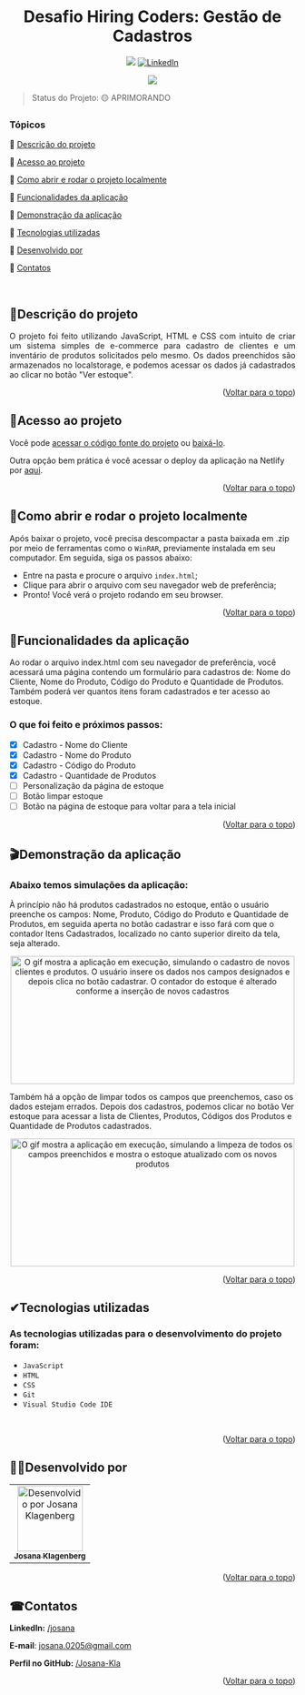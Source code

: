 <div id="top"></div>
<h1 align="center"> Desafio Hiring Coders: Gestão de Cadastros </h1> 

<p align="center">
  <a href="https://cadastros-hc.netlify.app/"><img src="https://img.shields.io/static/v1?label=Netlify&message=deploy&color=blue&style=for-the-badge&logo=netlify"/></a>
  <a href="//www.linkedin.com/in/josana/"><img src="https://img.shields.io/badge/-LinkedIn-black.svg?style=for-the-badge&logo=linkedin&colorB=555" alt="LinkedIn"></a>
</p>
<p align="center">
<img src="https://img.shields.io/badge/STATUS-APRIMORANDO-yellow"/>
</p>
  
> Status do Projeto: 🟡 APRIMORANDO


### Tópicos  

:small_blue_diamond: [Descrição do projeto](#descrição-do-projeto)

:small_blue_diamond: [Acesso ao projeto](#acesso-ao-projeto)

:small_blue_diamond: [Como abrir e rodar o projeto localmente](#como-abrir-e-rodar-o-projeto-localmente)

:small_blue_diamond: [Funcionalidades da aplicação](#funcionalidades-da-aplicação)

:small_blue_diamond: [Demonstração da aplicação](#demonstração-da-aplicação)

:small_blue_diamond: [Tecnologias utilizadas](#tecnologias-utilizadas)

:small_blue_diamond: [Desenvolvido por](#desenvolvido-por)

:small_blue_diamond: [Contatos](#contatos)

</br>

## <a name=“descrição-do-projeto”>🧾Descrição do projeto<a/>  

<p align="justify">
O projeto foi feito utilizando JavaScript, HTML e CSS com intuito de criar um sistema simples de e-commerce para cadastro de clientes e um inventário de produtos solicitados pelo mesmo. Os dados preenchidos são armazenados no localstorage, e podemos acessar os dados já cadastrados ao clicar no botão "Ver estoque".
</p>

<p align="right">(<a href="#top">Voltar para o topo</a>)</p>

## <a name=“acesso-ao-projeto”>📁Acesso ao projeto<a/> 

Você pode [acessar o código fonte do projeto](https://github.com/Josana-Kla/desafiohc-gestaocadastros) ou [baixá-lo](https://github.com/Josana-Kla/desafiohc-gestaocadastros/archive/refs/heads/master.zip).

Outra opção bem prática é você acessar o deploy da aplicação na Netlify por [aqui](https://cadastros-hc.netlify.app/).

<p align="right">(<a href="#top">Voltar para o topo</a>)</p>


## <a name=“como-abrir-e-rodar-o-projeto-localmente”>🔌Como abrir e rodar o projeto localmente<a/> 

Após baixar o projeto, você precisa descompactar a pasta baixada em .zip por meio de ferramentas como o `WinRAR`, previamente instalada em seu computador. Em seguida, siga os passos abaixo:

- Entre na pasta e procure o arquivo `index.html`;
- Clique para abrir o arquivo com seu navegador web de preferência;
- Pronto! Você verá o projeto rodando em seu browser.

<p align="right">(<a href="#top">Voltar para o topo</a>)</p>


## <a name=“funcionalidades-da-aplicação”>🔨Funcionalidades da aplicação<a/> 

Ao rodar o arquivo index.html com seu navegador de preferência, você acessará uma página contendo um formulário para cadastros de: Nome do Cliente, Nome do Produto, Código do Produto e Quantidade de Produtos. Também poderá ver quantos itens foram cadastrados e ter acesso ao estoque.

### O que foi feito e próximos passos:
- [x] Cadastro - Nome do Cliente
- [x] Cadastro - Nome do Produto
- [x] Cadastro - Código do Produto
- [x] Cadastro - Quantidade de Produtos
- [ ] Personalização da página de estoque
- [ ] Botão limpar estoque
- [ ] Botão na página de estoque para voltar para a tela inicial

<p align="right">(<a href="#top">Voltar para o topo</a>)</p>

  
## <a name=“demonstração-da-aplicação”>🎬Demonstração da aplicação<a/>

### Abaixo temos simulações da aplicação:
  
À princípio não há produtos cadastrados no estoque, então o usuário preenche os campos: Nome, Produto, Código do Produto e Quantidade de Produtos, em seguida aperta no botão cadastrar e isso fará com que o contador Itens Cadastrados, localizado no canto superior direito da tela, seja alterado.
  
<p align="center">
  <img src="./assets/para-readme/cadastro-novos-clientes-e-produtos.gif" title="Cadastro de novos clientes e produtos" alt="O gif mostra a aplicação em execução, simulando o cadastro de novos clientes e produtos. O usuário insere os dados nos campos designados e depois clica no botão cadastrar. O contador do estoque é alterado conforme a inserção de novos cadastros" width=500 height=225 />
</p>

  
Também há a opção de limpar todos os campos que preenchemos, caso os dados estejam errados. Depois dos cadastros, podemos clicar no botão Ver estoque para acessar a lista de Clientes, Produtos, Códigos dos Produtos e Quantidade de Produtos cadastrados.
  
<p align="center">
  <img src="assets/para-readme/limpar-campos-ver-estoque.gif" title="Limpando campos e vendo estoque atualizado" alt="O gif mostra a aplicação em execução, simulando a limpeza de todos os campos preenchidos e mostra o estoque atualizado com os novos produtos" width=500 height=225 />
</p>
  
<p align="right">(<a href="#top">Voltar para o topo</a>)</p>
  
## <a name=“tecnologias-utilizadas”>✔Tecnologias utilizadas<a/>
### As tecnologias utilizadas para o desenvolvimento do projeto foram:
- ``JavaScript``
- ``HTML``
- ``CSS``
- ``Git``
- ``Visual Studio Code IDE`` 
</br>

<p align="right">(<a href="#top">Voltar para o topo</a>)</p>

## <a name=“desenvolvido-por”>👩‍💻Desenvolvido por<a/>

<table>
  <tr>
    <td align="center">
      <a href="https://github.com/Josana-Kla/">
        <img src="https://avatars.githubusercontent.com/u/73187817?s=400&u=343a33ac5cbd16538d7c39b20e42764dfcf1c7e0&v=4" title="Josana Klagenberg" alt="Desenvolvido por Josana Klagenberg" width=115><br/>
        <sub><b>Josana Klagenberg</b></sub>
      </a>
    </td>
  </tr>
</table>

<p align="right">(<a href="#top">Voltar para o topo</a>)</p>

## <a name=“contatos”>☎Contatos<a/>

**LinkedIn:** [/josana](https://www.linkedin.com/in/josana/) 

**E-mail**: [josana.0205@gmail.com](mailto:josana.0205@gmail.com)

**Perfil no GitHub:** [/Josana-Kla](https://github.com/Josana-Kla)

<p align="right">(<a href="#top">Voltar para o topo</a>)</p>
